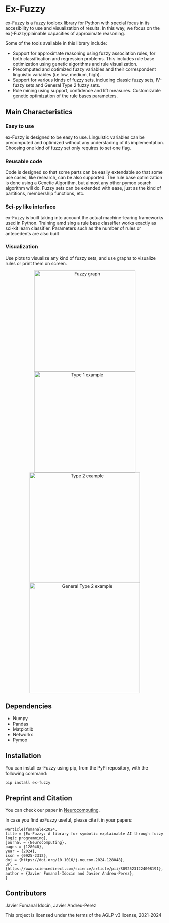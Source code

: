 # Ex-Fuzzy
ex-Fuzzy is a fuzzy toolbox library for Python with special focus in its accesibility to use and visualization of results. In this way, we focus on the ex(-Fuzzy)plainable capacities of approximate reasoning.

Some of the tools available in this library include:

- Support for approximate reasoning using fuzzy association rules, for both classification and regression problems. This includes rule base optimization using genetic algorithms and rule visualization.
- Precomputed and optimized fuzzy variables and their correspondent linguistic variables (i.e low, medium, high).
- Support for various kinds of fuzzy sets, including classic fuzzy sets, IV-fuzzy sets and General Type 2 fuzzy sets.
- Rule mining using support, confidence and lift measures. Customizable genetic optimization of the rule bases parameters.

## Main Characteristics

### Easy to use

ex-Fuzzy is designed to be easy to use. Linguistic variables can be precomputed and optimized without any understading of its implementation. Choosing one kind of fuzzy set only requires to set one flag. 

### Reusable code

Code is designed so that some parts can be easily extendable so that some use cases, like research, can be also supported. The rule base optimization is done using a Genetic Algorithm, but almost any other pymoo search algorithm will do. Fuzzy sets can be extended with ease, just as the kind of partitions, membership functions, etc.

### Sci-py like interface

ex-Fuzzy is built taking into account the actual machine-learing frameworks used in Python. Training amd sing a rule base classifier works exactly as sci-kit learn classifier. Parameters such as the number of rules or antecedents are also built 

### Visualization

Use plots to visualize any kind of fuzzy sets, and use graphs to visualize rules or print them on screen.


<p align="center">
  <img src="https://user-images.githubusercontent.com/12574757/210235257-17b22ede-762b-406c-880a-497e06964f17.png" height="320" title="Fuzzy graph">
  <img src="https://user-images.githubusercontent.com/12574757/210235264-be98fff9-d1b6-4f3b-8b93-b11e0466a48c.png" height="320" title="Type 1 example">
  <img src="https://github.com/Fuminides/ex-fuzzy/assets/12574757/0a3f4508-6ab8-40b5-938b-d89b619c53a3" height="350" title="Type 2 example">
  <img src="https://github.com/Fuminides/ex-fuzzy/assets/12574757/b356a09f-4c66-45c9-8362-ebdbda684669" height="350" title="General Type 2 example">
  
</p>

## Dependencies

- Numpy
- Pandas
- Matplotlib
- Networkx
- Pymoo

## Installation

You can install ex-Fuzzy using pip, from the PyPi repository, with the following command:

`pip install ex-fuzzy`

## Preprint and Citation

You can check our paper in [Neurocomputing](https://www.sciencedirect.com/science/article/pii/S0925231224008191).

In case you find exFuzzy useful, please cite it in your papers:
```
@article{fumanalex2024,
title = {Ex-Fuzzy: A library for symbolic explainable AI through fuzzy logic programming},
journal = {Neurocomputing},
pages = {128048},
year = {2024},
issn = {0925-2312},
doi = {https://doi.org/10.1016/j.neucom.2024.128048},
url = {https://www.sciencedirect.com/science/article/pii/S0925231224008191},
author = {Javier Fumanal-Idocin and Javier Andreu-Perez},
}
```

## Contributors
Javier Fumanal Idocin, Javier Andreu-Perez

This project is licensed under the terms of the AGLP v3 license, 2021-2024

